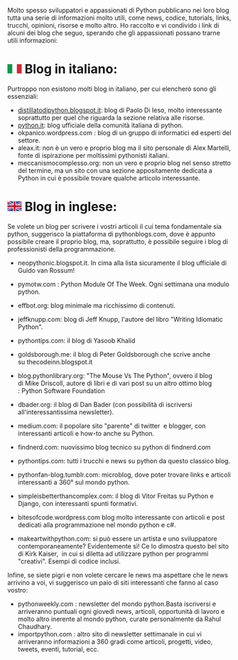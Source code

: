 Molto spesso sviluppatori e appassionati di Python pubblicano nei loro blog tutta una serie di informazioni molto utili, come news, codice, tutorials, links, trucchi, opinioni, risorse e molto altro. Ho raccolto e vi condivido i link di alcuni dei blog che seguo, sperando che gli appassionati possano trarne utili informazioni:


![](../img/it32.png) Blog in italiano: 
======================================

Purtroppo non esistono molti blog in italiano, per cui elencherò sono gli essenziali:

 * [distillatodipython.blogspot.it](https://distillatodipython.blogspot.com/): blog di Paolo Di Ieso, molto interessante soprattutto per quel che riguarda la sezione relativa alle risorse.
 * [python.it](https://www.python.it/): blog ufficiale della comunità italiana di python.
 * okpanico.wordpress.com : blog di un gruppo di informatici ed esperti del settore.
 * aleax.it: non è un vero e proprio blog ma il sito personale di Alex Martelli, fonte di ispirazione per moltissimi pythonisti italiani.
 * meccanismocomplesso.org: non un vero e proprio blog nel senso stretto del termine, ma un sito con una sezione appositamente dedicata a Python in cui è possibile trovare qualche articolo interessante.


![](../img/uk32.png)  Blog in inglese:
=======================================

Se volete un blog per scrivere i vostri articoli il cui tema fondamentale sia python, suggerisco la piattaforma di pythonblogs.com, dove è appunto possibile creare il proprio blog, ma, soprattutto, è possibile seguire i blog di professionisti della programmazione.

 * neopythonic.blogspot.it. In cima alla lista sicuramente il blog ufficiale di Guido van Rossum!
 * pymotw.com : Python Module Of The Week. Ogni settimana una modulo python.
 * effbot.org: blog minimale ma ricchissimo di contenuti.
 * jeffknupp.com: blog di Jeff Knupp, l'autore del libro "Writing Idiomatic Python".
 * pythontips.com: il blog di Yasoob Khalid

 * goldsborough.me: il blog di Peter Goldsborough che scrive anche su thecodeinn.blogspot.it
 * blog.pythonlibrary.org: "The Mouse Vs The Python", ovvero il blog di Mike Driscoll, autore di libri e di vari post su un altro ottimo blog : Python Software Foundation
 * dbader.org: il blog di Dan Bader (con possibilità di iscriversi all'interessantissima newsletter).
 * medium.com: il popolare sito "parente" di twitter  e blogger, con interessanti articoli e how-to anche su Python.
 * findnerd.com: nuovissimo blog tecnico su python di findnerd.com
 * pythontips.com: tutti i trucchi e news su python da questo classico blog.
 * pythonfan-blog.tumblr.com: microblog, dove poter trovare links e articoli interessanti a 360° sul mondo python.
 * simpleisbetterthancomplex.com: il blog di Vitor Freitas su Python e Django, con interessanti spunti formativi.
 * bitesofcode.wordpress.com blog molto interessante con articoli e post dedicati alla programmazione nel mondo python e c#.
 * makeartwithpython.com: si può essere un artista e uno sviluppatore contemporaneamente? Evidentemente sì! Ce lo dimostra questo bel sito di Kirk Kaiser,  in cui si diletta ad utilizzare python per programmi "creativi". Esempi di codice inclusi.

Infine, se siete pigri e non volete cercare le news ma aspettare che le news arrivino a voi, vi suggerisco un paio di siti interessanti che fanno al caso vostro:

 * pythonweekly.com : newsletter del mondo python.Basta iscriversi e arriveranno puntuali ogni giovedì news, articoli, opportunità di lavoro e molto altro inerente al mondo python, curate personalmente da Rahul Chaudhary.
 * importpython.com : altro sito di newsletter settimanale in cui vi arriveranno informazioni a 360 gradi come articoli, progetti, video, tweets, eventi, tutorial, ecc.